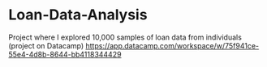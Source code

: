 # Loan-Data-Analysis
Project where I explored 10,000 samples of loan data from individuals (project on Datacamp)
https://app.datacamp.com/workspace/w/75f941ce-55e4-4d8b-8644-bb4118344429

